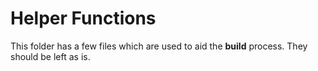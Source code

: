 # Helper Functions

This folder has a few files which are used to aid the **build** process. They should be left as is.
